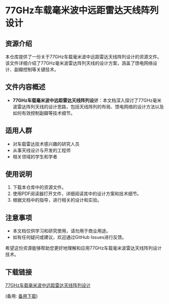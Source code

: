 # 77GHz车载毫米波中远距雷达天线阵列设计

## 资源介绍

本仓库提供了一份关于77GHz车载毫米波中远距雷达天线阵列设计的资源文件。该文件详细介绍了77GHz毫米波雷达阵列天线的设计方案，涵盖了馈电网络设计、副瓣控制等关键技术。

## 文件内容概述

- **77GHz车载毫米波中远距雷达天线阵列设计**：本文档深入探讨了77GHz毫米波雷达阵列天线的设计思路，包括天线阵列的布局、馈电网络的设计方法以及如何有效控制副瓣等技术细节。

## 适用人群

- 对车载雷达技术感兴趣的研究人员
- 从事天线设计与开发的工程师
- 相关领域的学生和学者

## 使用说明

1. 下载本仓库中的资源文件。
2. 使用PDF阅读器打开文件，详细阅读其中的设计方案和技术细节。
3. 根据文档中的指导，进行相关的设计和实验。

## 注意事项

- 本文档仅供学习和研究使用，请勿用于商业用途。
- 如有任何疑问或建议，欢迎通过GitHub Issues进行反馈。

希望这份资源能够帮助您更好地理解和应用77GHz车载毫米波雷达天线阵列设计技术。

## 下载链接
[77GHz车载毫米波中远距雷达天线阵列设计](https://pan.quark.cn/s/1d5cb6f7870a) 

(备用: [备用下载](https://pan.baidu.com/s/17YfnGE_-xMxfmwQ39sYwiQ?pwd=1234
))
